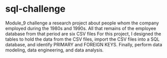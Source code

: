 # sql-challenge
Module_9 challenge   a research project about people whom the company employed during the 1980s and 1990s.
All that remains of the employee database from that period are six CSV files
For this project, I designed the tables to hold the data from the CSV files, import the CSV files into a SQL database, and identify PRIMARY and FOREIGN KEYS.
Finally, perform data modeling, data engineering, and data analysis.
